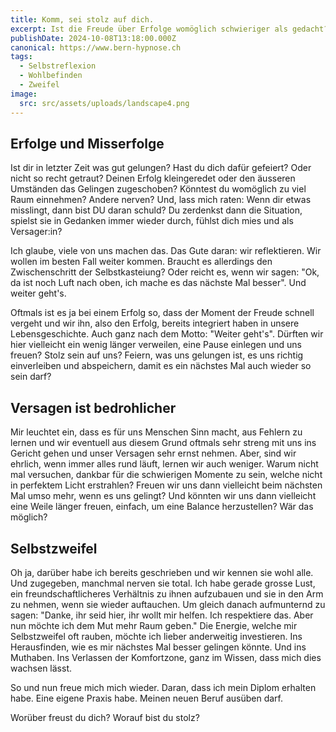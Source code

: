 ```yaml
---
title: Komm, sei stolz auf dich.
excerpt: Ist die Freude über Erfolge womöglich schwieriger als gedacht?
publishDate: 2024-10-08T13:18:00.000Z
canonical: https://www.bern-hypnose.ch
tags:
  - Selbstreflexion
  - Wohlbefinden
  - Zweifel
image:
  src: src/assets/uploads/landscape4.png
---
```

## Erfolge und Misserfolge

Ist dir in letzter Zeit was gut gelungen? Hast du dich dafür gefeiert? Oder nicht so recht getraut? Deinen Erfolg kleingeredet oder den äusseren Umständen das Gelingen zugeschoben? Könntest du womöglich zu viel Raum einnehmen? Andere nerven? Und, lass mich raten: Wenn dir etwas misslingt, dann bist DU daran schuld? Du zerdenkst dann die Situation, spielst sie in Gedanken immer wieder durch, fühlst dich mies und als Versager:in?

Ich glaube, viele von uns machen das. Das Gute daran: wir reflektieren. Wir wollen im besten Fall weiter kommen. Braucht es allerdings den Zwischenschritt der Selbstkasteiung? Oder reicht es, wenn wir sagen: "Ok, da ist noch Luft nach oben, ich mache es das nächste Mal besser". Und weiter geht's.

Oftmals ist es ja bei einem Erfolg so, dass der Moment der Freude schnell vergeht und wir ihn, also den Erfolg, bereits integriert haben in unsere Lebensgeschichte. Auch ganz nach dem Motto: "Weiter geht's". Dürften wir hier vielleicht ein wenig länger verweilen, eine Pause einlegen und uns freuen? Stolz sein auf uns? Feiern, was uns gelungen ist, es uns richtig einverleiben und abspeichern, damit es ein nächstes Mal auch wieder so sein darf?



## Versagen ist bedrohlicher

Mir leuchtet ein, dass es für uns Menschen Sinn macht, aus Fehlern zu lernen und wir eventuell aus diesem Grund oftmals sehr streng mit uns ins Gericht gehen und unser Versagen sehr ernst nehmen. Aber, sind wir ehrlich, wenn immer alles rund läuft, lernen wir auch weniger. Warum nicht mal versuchen, dankbar für die schwierigen Momente zu sein, welche nicht in perfektem Licht erstrahlen? Freuen wir uns dann vielleicht beim nächsten Mal umso mehr, wenn es uns gelingt? Und könnten wir uns dann vielleicht eine Weile länger freuen, einfach, um eine Balance herzustellen? Wär das möglich?



## Selbstzweifel

Oh ja, darüber habe ich bereits geschrieben und wir kennen sie wohl alle. Und zugegeben, manchmal nerven sie total. Ich habe gerade grosse Lust, ein freundschaftlicheres Verhältnis zu ihnen aufzubauen und sie in den Arm zu nehmen, wenn sie wieder auftauchen. Um gleich danach aufmunternd zu sagen: "Danke, ihr seid hier, ihr wollt mir helfen. Ich respektiere das. Aber nun möchte ich dem Mut mehr Raum geben." Die Energie, welche mir Selbstzweifel oft rauben, möchte ich lieber anderweitig investieren. Ins Herausfinden, wie es mir nächstes Mal besser gelingen könnte. Und ins Muthaben. Ins Verlassen der Komfortzone, ganz im Wissen, dass mich dies wachsen lässt.

So und nun freue mich mich wieder. Daran, dass ich mein Diplom erhalten habe. Eine eigene Praxis habe. Meinen neuen Beruf ausüben darf. 

Worüber freust du dich? Worauf bist du stolz?
